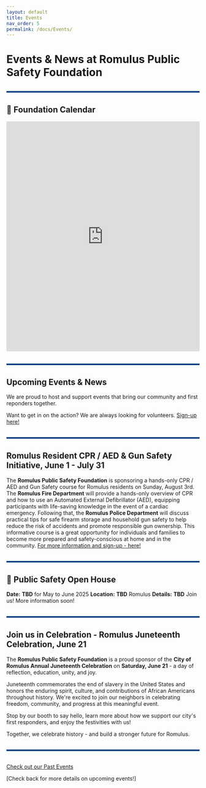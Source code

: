 ```yaml
---
layout: default
title: Events
nav_order: 5
permalink: /docs/Events/
---
```


<!-- Google tag (gtag.js) -->
<script async src="https://www.googletagmanager.com/gtag/js?id=G-YD66KT4FWL"></script>
<script>
  window.dataLayer = window.dataLayer || [];
  function gtag(){dataLayer.push(arguments);}
  gtag('js', new Date());

  gtag('config', 'G-YD66KT4FWL');
</script>
# Events & News at Romulus Public Safety Foundation

<hr style="border: none; height: 4px; background-color: #004080; margin: 2rem 0;" />

## 📅 Foundation Calendar
<iframe src="https://calendar.google.com/calendar/embed?src=d775655ff30545476f399bd36cd059709d9a1848c6eb2482b3758e8096aa3d29%40group.calendar.google.com&ctz=America%2FDetroit" style="border: 0" width="100%" height="600" frameborder="0" scrolling="no"></iframe>

<hr style="border: none; height: 4px; background-color: #004080; margin: 2rem 0;" />

## Upcoming Events & News

We are proud to host and support events that bring our community and first reponders together.

Want to get in on the action? We are always looking for volunteers. <a href="https://romuluspsf.org/docs/Volunteer/" target="_blank" rel="noopener noreferrer">Sign-up here!</a>

<hr style="border: none; height: 4px; background-color: #004080; margin: 2rem 0;" />

## Romulus Resident CPR / AED & Gun Safety Initiative, June 1 - July 31
The **Romulus Public Safety Foundation** is sponsoring a hands-only CPR / AED and Gun Safety course for Romulus residents on Sunday, August 3rd. The **Romulus Fire Department** will provide a hands-only overview of CPR and how to use an Automated External Defibrillator (AED), equipping participants with life-saving knowledge in the event of a cardiac emergency. Following that, the **Romulus Police Department** will discuss practical tips for safe firearm storage and household gun safety to help reduce the risk of accidents and promote responsible gun ownership. This informative course is a great opportunity for individuals and families to become more prepared and safety-conscious at home and in the community. <a href="https://romuluspsf.square.site/product/romulus-resident-cpr-aed-gun-safety/5?cs=true&cst=custom" target="_blank" rel="noopener noreferrer">For more information and sign-up - here!</a>

<hr style="border: none; height: 4px; background-color: #004080; margin: 2rem 0;" />

## 🚓 Public Safety Open House  
**Date:** **TBD** for May to June 2025
**Location:** **TBD** Romulus
**Details:** **TBD** Join us! More information soon!

<hr style="border: none; height: 4px; background-color: #004080; margin: 2rem 0;" />

## Join us in Celebration  - Romulus Juneteenth Celebration, June 21
The **Romulus Public Safety Foundation** is a proud sponsor of the **City of Romulus Annual Juneteenth Celebration** on **Saturday, June 21** - a day of reflection, education, unity, and joy.

Juneteenth commemorates the end of slavery in the United States and honors the enduring spirit, culture, and contributions of African Americans throughout history. We're excited to join our neighbors in celebrating freedom, community, and progress at this meaningful event.

Stop by our booth to say hello, learn more about how we support our city's first responders, and enjoy the festivities with us!

Together, we celebrate history - and build a stronger future for Romulus.

<hr style="border: none; height: 4px; background-color: #004080; margin: 2rem 0;" />

<p>
  <a href="https://romuluspsf.org/docs/PastEvents/" target="_blank" rel="noopener noreferrer">Check out our Past Events</a>
</p>

[Check back for more details on upcoming events!]
